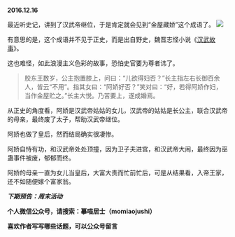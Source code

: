 
**2016.12.16**

最近听史记，讲到了汉武帝继位，于是肯定就会见到“金屋藏娇”这个成语了。
![](http://upload-images.jianshu.io/upload_images/51001-67ae93cb462ec219.jpg)


有意思的是，这个成语并不见于正史，而是出自野史，魏晋志怪小说《[汉武故事](http://baike.baidu.com/view/1593248.htm)》。

这也难怪，如此浪漫主义色彩的故事，恐怕史官要为尊者讳了。
>胶东王数岁，公主抱置膝上，问曰：“儿欲得妇否？”长主指左右长御百余人，皆云“不用”。指其女曰：“阿娇好否？”笑对曰：“好，若得阿娇作妇，当作金屋贮之。”长主大悦。乃苦要上，遂成婚焉。


从正史的角度看，阿娇是汉武帝姑姑的女儿，汉武帝的姑姑是长公主，联合汉武帝的母亲，最终废了太子，帮助汉武帝继位。

阿娇也做了皇后，然而结局确实很凄惨。

阿娇自恃有功，和汉武帝处处顶撞，因为卫子夫进宫，和汉武帝大闹，最终因为巫蛊事件被废，郁郁而终。

阿娇的母亲一直为女儿当皇后，大富大贵而忙前忙后，可是从结果看，入帝王家，还不如随便嫁个富家翁。


***下期预告：周末活动***


**个人微信公众号，请搜索：摹喵居士（momiaojushi）**

**喜欢作者写写哪些话题，可以公众号留言**
